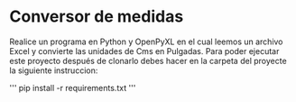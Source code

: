 # Conversor de medidas
Realice un programa en Python y OpenPyXL en el cual leemos un archivo Excel y convierte las unidades de Cms en Pulgadas.
Para poder ejecutar este proyecto después de clonarlo debes hacer en la carpeta del proyecte la siguiente instruccion:

'''
pip install -r requirements.txt
'''
